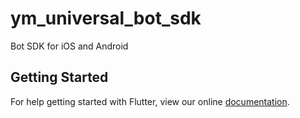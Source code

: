 # ym_universal_bot_sdk

Bot SDK for iOS and Android

## Getting Started

For help getting started with Flutter, view our online
[documentation](https://flutter.dev/).
